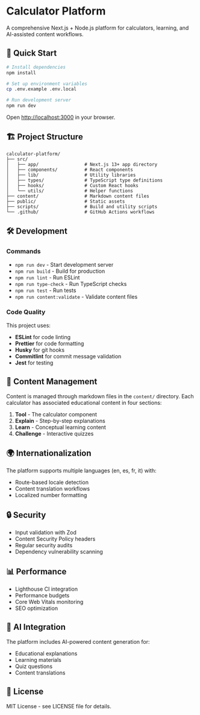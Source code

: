 # Calculator Platform

A comprehensive Next.js + Node.js platform for calculators, learning, and AI-assisted content workflows.

## 🚀 Quick Start

```bash
# Install dependencies
npm install

# Set up environment variables
cp .env.example .env.local

# Run development server
npm run dev
```

Open [http://localhost:3000](http://localhost:3000) in your browser.

## 🏗️ Project Structure

```
calculator-platform/
├── src/
│   ├── app/                 # Next.js 13+ app directory
│   ├── components/          # React components
│   ├── lib/                 # Utility libraries
│   ├── types/               # TypeScript type definitions
│   ├── hooks/               # Custom React hooks
│   └── utils/               # Helper functions
├── content/                 # Markdown content files
├── public/                  # Static assets
├── scripts/                 # Build and utility scripts
└── .github/                 # GitHub Actions workflows
```

## 🛠️ Development

### Commands

- `npm run dev` - Start development server
- `npm run build` - Build for production
- `npm run lint` - Run ESLint
- `npm run type-check` - Run TypeScript checks
- `npm run test` - Run tests
- `npm run content:validate` - Validate content files

### Code Quality

This project uses:
- **ESLint** for code linting
- **Prettier** for code formatting
- **Husky** for git hooks
- **Commitlint** for commit message validation
- **Jest** for testing

## 📝 Content Management

Content is managed through markdown files in the `content/` directory. Each calculator has associated educational content in four sections:

1. **Tool** - The calculator component
2. **Explain** - Step-by-step explanations
3. **Learn** - Conceptual learning content
4. **Challenge** - Interactive quizzes

## 🌍 Internationalization

The platform supports multiple languages (en, es, fr, it) with:
- Route-based locale detection
- Content translation workflows
- Localized number formatting

## 🔒 Security

- Input validation with Zod
- Content Security Policy headers
- Regular security audits
- Dependency vulnerability scanning

## 📊 Performance

- Lighthouse CI integration
- Performance budgets
- Core Web Vitals monitoring
- SEO optimization

## 🤖 AI Integration

The platform includes AI-powered content generation for:
- Educational explanations
- Learning materials
- Quiz questions
- Content translations

## 📄 License

MIT License - see LICENSE file for details.
